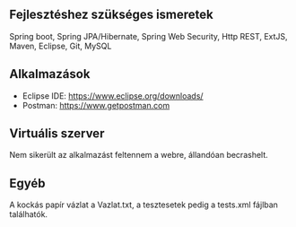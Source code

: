 ## Fejlesztéshez szükséges ismeretek

Spring boot, Spring JPA/Hibernate, Spring Web Security, Http REST, ExtJS, Maven, Eclipse, Git, MySQL

## Alkalmazások

* Eclipse IDE: https://www.eclipse.org/downloads/
* Postman: https://www.getpostman.com

## Virtuális szerver
Nem sikerült az alkalmazást feltennem a webre, állandóan becrashelt.

## Egyéb
A kockás papír vázlat a Vazlat.txt, a tesztesetek pedig a tests.xml fájlban találhatók.